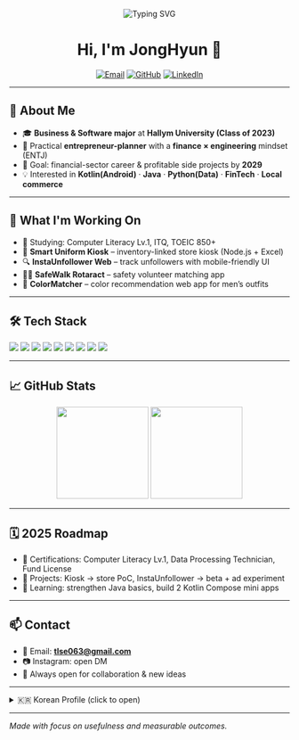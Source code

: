 <p align="center">
  <img src="https://readme-typing-svg.demolab.com?font=JetBrains+Mono&size=24&pause=1200&center=true&vCenter=true&width=700&lines=Lee+JongHyun+%7C+ENTJ+Builder;Business+%2B+Software+Student+at+Hallym+Univ.;Finance+%26+Tech+enthusiast;Kotlin+%E2%80%A2+Java+%E2%80%A2+Python;Building+useful+things+that+pay+the+bills" alt="Typing SVG" />
</p>

<h1 align="center">Hi, I'm JongHyun 👋</h1>

<p align="center">
<a href="mailto:tlse063@gmail.com"><img alt="Email" src="https://img.shields.io/badge/Email-tlse063%40gmail.com-informational?logo=gmail"></a>
<a href="https://github.com/jonghyun0000"><img alt="GitHub" src="https://img.shields.io/badge/GitHub-@jonghyun0000-black?logo=github"></a>
<a href="https://www.linkedin.com/" target="_blank"><img alt="LinkedIn" src="https://img.shields.io/badge/LinkedIn-Open%20to%20connect-blue?logo=linkedin"></a>
</p>

---

## 🧭 About Me
- 🎓 **Business & Software major** at **Hallym University (Class of 2023)**
- 💼 Practical **entrepreneur-planner** with a **finance × engineering** mindset (ENTJ)
- 🎯 Goal: financial-sector career & profitable side projects by **2029**
- 💡 Interested in **Kotlin(Android)** · **Java** · **Python(Data)** · **FinTech** · **Local commerce**

---

## 🚀 What I'm Working On
- 📘 Studying: Computer Literacy Lv.1, ITQ, TOEIC 850+
- 🧩 **Smart Uniform Kiosk** – inventory-linked store kiosk (Node.js + Excel)
- 🔍 **InstaUnfollower Web** – track unfollowers with mobile-friendly UI
- 🚶‍♂️ **SafeWalk Rotaract** – safety volunteer matching app
- 🎨 **ColorMatcher** – color recommendation web app for men’s outfits

---

## 🛠️ Tech Stack
<p>
  <img src="https://img.shields.io/badge/Java-ED8B00?logo=java&logoColor=white">
  <img src="https://img.shields.io/badge/Kotlin-7F52FF?logo=kotlin&logoColor=white">
  <img src="https://img.shields.io/badge/Python-3776AB?logo=python&logoColor=white">
  <img src="https://img.shields.io/badge/JavaScript-F7DF1E?logo=javascript&logoColor=black">
  <img src="https://img.shields.io/badge/Android-3DDC84?logo=android&logoColor=white">
  <img src="https://img.shields.io/badge/Node.js-339933?logo=node.js&logoColor=white">
  <img src="https://img.shields.io/badge/React-20232A?logo=react&logoColor=61DAFB">
  <img src="https://img.shields.io/badge/Tailwind-06B6D4?logo=tailwindcss&logoColor=white">
  <img src="https://img.shields.io/badge/SQLite-003B57?logo=sqlite&logoColor=white">
</p>

---

## 📈 GitHub Stats
<p align="center">
  <img src="https://github-readme-stats.vercel.app/api?username=jonghyun0000&show_icons=true" height="165" />
  <img src="https://github-readme-stats.vercel.app/api/top-langs/?username=jonghyun0000&layout=compact&langs_count=8" height="165"/>
</p>

---

## 🗓️ 2025 Roadmap
- 🧪 Certifications: Computer Literacy Lv.1, Data Processing Technician, Fund License
- 💼 Projects: Kiosk → store PoC, InstaUnfollower → beta + ad experiment
- 🧠 Learning: strengthen Java basics, build 2 Kotlin Compose mini apps

---

## 📫 Contact
- 📧 Email: **tlse063@gmail.com**
- 📷 Instagram: open DM  
- 💬 Always open for collaboration & new ideas

---

<details>
  <summary>🇰🇷 Korean Profile (click to open)</summary>

**한림대 경영·소프트웨어 복수전공 / ENTJ**

- 금융·경영 감각 + 공학적 문제 해결력 + 강한 실행력  
- 실용성과 수익성을 중시하는 사이드 프로젝트 지향  
- 지역 기반 아이디어 및 키오스크·웹앱 MVP 다수 개발  

**진행 중**
- 교복 키오스크, 언팔로워 웹앱, 안심귀가 앱, ColorMatcher  

**협업 희망 분야**
- 디자인 · 백엔드 · 스타트업 인턴십  

</details>

---

*Made with focus on usefulness and measurable outcomes.*
